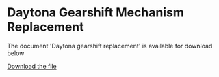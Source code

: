 # Daytona Gearshift Mechanism Replacement  

The document 'Daytona gearshift replacement' is available for download below

[Download the file](../../../static/file/DaytonaReplaceGearshift.pdf)
